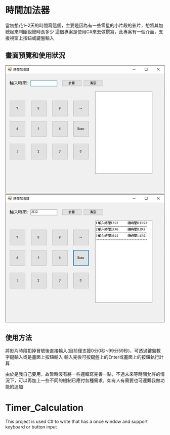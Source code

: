 # 時間加法器
當初想花1~2天的時間寫這個，主要是因為有一些零星的小片段的影片，想將其加總起來判斷說總時長多少
這個專案是使用C#來去做撰寫，此專案有一個介面，支援視窗上按鈕或鍵盤輸入

## 畫面預覽和使用狀況
  ![window](https://github.com/Relhely/Timer_Calculation/blob/main/Picture/Window.jpg)
  ![Output](https://github.com/Relhely/Timer_Calculation/blob/main/Picture/Calculte_Output.jpg)

## 使用方法
  將影片時段扣掉冒號後直接輸入(目前僅支援0分0秒~99分59秒)，可透過鍵盤數字鍵輸入或是畫面上按鈕輸入
  輸入完後可按鍵盤上的Enter或畫面上的按鈕執行計算
  
  由於是我自己要用，故暫時沒有將一些邏輯寫完善一點，不過未來等時間允許的情況下，可以再加上一些不同的機制已應付各種需求，如有人有需要也可連繫我做功能的追加

# Timer_Calculation
This project is used C# to write that has a once window and support keyboard or button input

